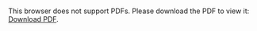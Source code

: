 <object data="christ-in-song/CIS1908pdfs/823.pdf" type="application/pdf" width="100%" height="1024px">
    <embed src="christ-in-song/CIS1908pdfs/823.pdf">
        <p>This browser does not support PDFs. Please download the PDF to view it: <a href="christ-in-song/CIS1908pdfs/823.pdf">Download PDF</a>.</p>
    </embed>
</object>
